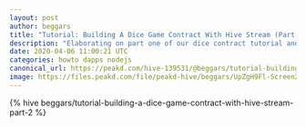 ```yaml
---
layout: post
author: beggars
title: "Tutorial: Building A Dice Game Contract With Hive Stream (Part 2)"
description: "Elaborating on part one of our dice contract tutorial and beefing it up"
date: 2020-04-06 11:00:21 UTC
categories: howto dapps nodejs
canonical_url: https://peakd.com/hive-139531/@beggars/tutorial-building-a-dice-game-contract-with-hive-stream-part-2
image: https://files.peakd.com/file/peakd-hive/beggars/UpZgH9Fl-Screen20Shot202020-04-0620at208.14.4220pm.png
---
```

{% hive beggars/tutorial-building-a-dice-game-contract-with-hive-stream-part-2 %}
